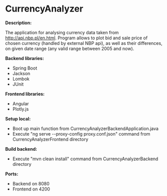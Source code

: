 # CurrencyAnalyzer

**Description:**

The application for analysing currency data taken from http://api.nbp.pl/en.html. 
Program allows to plot bid and sale price of chosen currency (handled by external NBP api), 
as well as their differences, on given date range (any valid range between 2005 and now).

**Backend libraries:**

- Spring Boot
- Jackson
- Lombok
- JUnit

**Frontend libraries:**

- Angular
- Plotly.js

**Setup local:**

- Boot up main function from CurrencyAnalyzerBackendApplication.java
- Execute "ng serve --proxy-config proxy.conf.json" command from CurrencyAnalyzerFrontend directory

**Build backend:**

- Execute "mvn clean install" command from CurrencyAnalyzerBackend directory

**Ports:**

- Backend on 8080
- Frontend on 4200
